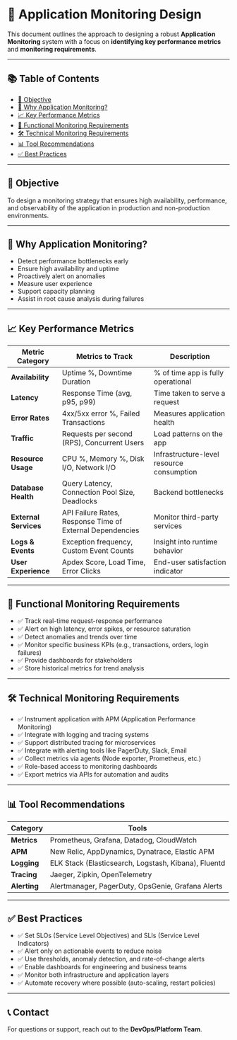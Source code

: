 # 📡 Application Monitoring Design

This document outlines the approach to designing a robust **Application Monitoring** system with a focus on **identifying key performance metrics** and **monitoring requirements**.

---

## 📚 Table of Contents

- [🎯 Objective](#-objective)
- [📌 Why Application Monitoring?](#-why-application-monitoring)
- [📈 Key Performance Metrics](#-key-performance-metrics)
- [🧾 Functional Monitoring Requirements](#-functional-monitoring-requirements)
- [🛠️ Technical Monitoring Requirements](#️-technical-monitoring-requirements)
- [📊 Tool Recommendations](#-tool-recommendations)
- [✅ Best Practices](#-best-practices)

---

## 🎯 Objective

To design a monitoring strategy that ensures high availability, performance, and observability of the application in production and non-production environments.

---

## 📌 Why Application Monitoring?

- Detect performance bottlenecks early
- Ensure high availability and uptime
- Proactively alert on anomalies
- Measure user experience
- Support capacity planning
- Assist in root cause analysis during failures

---

## 📈 Key Performance Metrics

| Metric Category        | Metrics to Track                                         | Description |
|------------------------|----------------------------------------------------------|-------------|
| **Availability**       | Uptime %, Downtime Duration                              | % of time app is fully operational |
| **Latency**            | Response Time (avg, p95, p99)                            | Time taken to serve a request |
| **Error Rates**        | 4xx/5xx error %, Failed Transactions                     | Measures application health |
| **Traffic**            | Requests per second (RPS), Concurrent Users              | Load patterns on the app |
| **Resource Usage**     | CPU %, Memory %, Disk I/O, Network I/O                   | Infrastructure-level resource consumption |
| **Database Health**    | Query Latency, Connection Pool Size, Deadlocks           | Backend bottlenecks |
| **External Services**  | API Failure Rates, Response Time of External Dependencies | Monitor third-party services |
| **Logs & Events**      | Exception frequency, Custom Event Counts                 | Insight into runtime behavior |
| **User Experience**    | Apdex Score, Load Time, Error Clicks                     | End-user satisfaction indicator |

---

## 🧾 Functional Monitoring Requirements

- ✅ Track real-time request-response performance
- ✅ Alert on high latency, error spikes, or resource saturation
- ✅ Detect anomalies and trends over time
- ✅ Monitor specific business KPIs (e.g., transactions, orders, login failures)
- ✅ Provide dashboards for stakeholders
- ✅ Store historical metrics for trend analysis

---

## 🛠️ Technical Monitoring Requirements

- ✅ Instrument application with APM (Application Performance Monitoring)
- ✅ Integrate with logging and tracing systems
- ✅ Support distributed tracing for microservices
- ✅ Integrate with alerting tools like PagerDuty, Slack, Email
- ✅ Collect metrics via agents (Node exporter, Prometheus, etc.)
- ✅ Role-based access to monitoring dashboards
- ✅ Export metrics via APIs for automation and audits

---

## 📊 Tool Recommendations

| Category        | Tools                                |
|----------------|--------------------------------------|
| **Metrics**     | Prometheus, Grafana, Datadog, CloudWatch |
| **APM**         | New Relic, AppDynamics, Dynatrace, Elastic APM |
| **Logging**     | ELK Stack (Elasticsearch, Logstash, Kibana), Fluentd |
| **Tracing**     | Jaeger, Zipkin, OpenTelemetry       |
| **Alerting**    | Alertmanager, PagerDuty, OpsGenie, Grafana Alerts |

---

## ✅ Best Practices

- ✅ Set SLOs (Service Level Objectives) and SLIs (Service Level Indicators)
- ✅ Alert only on actionable events to reduce noise
- ✅ Use thresholds, anomaly detection, and rate-of-change alerts
- ✅ Enable dashboards for engineering and business teams
- ✅ Monitor both infrastructure and application layers
- ✅ Automate recovery where possible (auto-scaling, restart policies)

---

## 📞 Contact

For questions or support, reach out to the **DevOps/Platform Team**.

